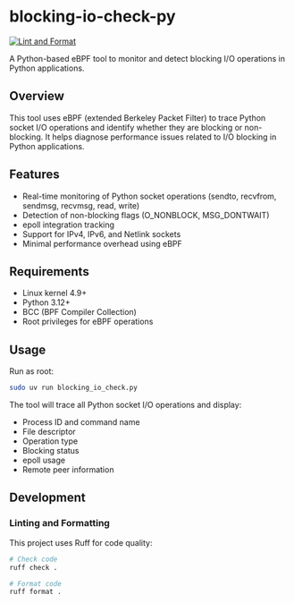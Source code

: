 # blocking-io-check-py

[![Lint and Format](https://github.com/ryuichi1208/blocking-io-check-py/actions/workflows/lint.yml/badge.svg)](https://github.com/ryuichi1208/blocking-io-check-py/actions/workflows/lint.yml)

A Python-based eBPF tool to monitor and detect blocking I/O operations in Python applications.

## Overview

This tool uses eBPF (extended Berkeley Packet Filter) to trace Python socket I/O operations and identify whether they are blocking or non-blocking. It helps diagnose performance issues related to I/O blocking in Python applications.

## Features

- Real-time monitoring of Python socket operations (sendto, recvfrom, sendmsg, recvmsg, read, write)
- Detection of non-blocking flags (O_NONBLOCK, MSG_DONTWAIT)
- epoll integration tracking
- Support for IPv4, IPv6, and Netlink sockets
- Minimal performance overhead using eBPF

## Requirements

- Linux kernel 4.9+
- Python 3.12+
- BCC (BPF Compiler Collection)
- Root privileges for eBPF operations

## Usage

Run as root:

```bash
sudo uv run blocking_io_check.py
```

The tool will trace all Python socket I/O operations and display:
- Process ID and command name
- File descriptor
- Operation type
- Blocking status
- epoll usage
- Remote peer information

## Development

### Linting and Formatting

This project uses Ruff for code quality:

```bash
# Check code
ruff check .

# Format code  
ruff format .
```
